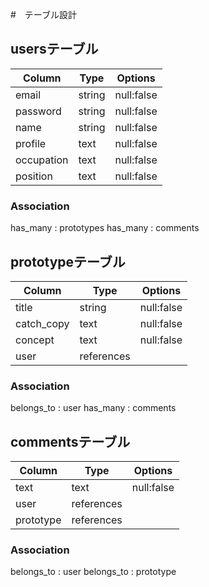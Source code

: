 #　テーブル設計

## usersテーブル

| Column   | Type   | Options     |
|----------|--------|-------------|
|email     |string  | null:false  |
|password  |string  | null:false  |
|name      |string  | null:false  |
|profile   |text    | null:false  |
|occupation|text    | null:false  |
|position  |text    | null:false  |

### Association

has_many : prototypes
has_many : comments
 

## prototypeテーブル

| Column   | Type   | Options     |
|----------|--------|-------------|
|title     |string  | null:false  |
|catch_copy|text    | null:false  |
|concept   |text    | null:false  |
|user      |references            |


### Association

belongs_to : user
has_many : comments

## commentsテーブル

| Column   | Type   | Options     |
|----------|--------|-------------|
|text      |text    | null:false  |
|user      |references            |
|prototype |references            |

### Association

belongs_to : user
belongs_to : prototype
